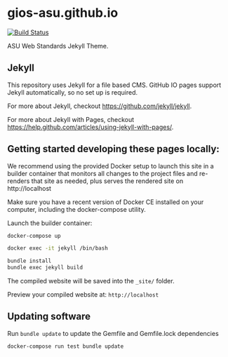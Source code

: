 gios-asu.github.io
==================
[![Build Status](https://travis-ci.org/gios-asu/ASU-Web-Standards-Jekyll-Theme.svg?branch=master)](https://travis-ci.org/gios-asu/ASU-Web-Standards-Jekyll-Theme)

ASU Web Standards Jekyll Theme.


## Jekyll

This repository uses Jekyll for a file based CMS.  GitHub IO pages support Jekyll automatically, so no set up is required.

For more about Jekyll, checkout https://github.com/jekyll/jekyll.

For more about Jekyll with Pages, checkout https://help.github.com/articles/using-jekyll-with-pages/.


## Getting started developing these pages locally:

We recommend using the provided Docker setup to launch this site in a builder container that monitors all changes to the project files and re-renders that site as needed, plus serves the rendered site on http://localhost

Make sure you have a recent version of Docker CE installed on your computer, including the docker-compose utility.

Launch the builder container:

```bash
docker-compose up
```

```bash
docker exec -it jekyll /bin/bash
```

```bash
bundle install
bundle exec jekyll build
```

The compiled website will be saved into the `_site/` folder.

Preview your compiled website at: `http://localhost`

## Updating software

Run `bundle update` to update the Gemfile and Gemfile.lock dependencies

```
docker-compose run test bundle update
```

